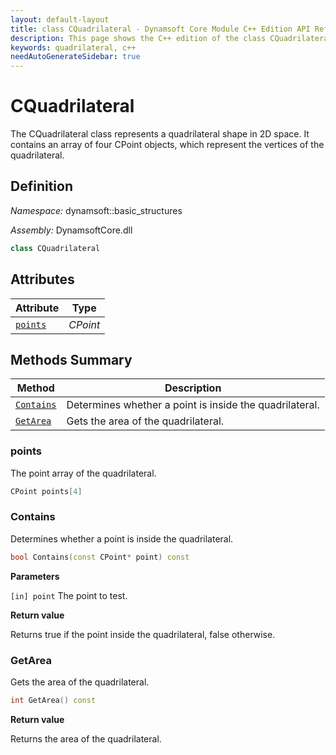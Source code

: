 ```yaml
---
layout: default-layout
title: class CQuadrilateral - Dynamsoft Core Module C++ Edition API Reference
description: This page shows the C++ edition of the class CQuadrilateral in Dynamsoft Core Module.
keywords: quadrilateral, c++
needAutoGenerateSidebar: true
---
```


# CQuadrilateral

The CQuadrilateral class represents a quadrilateral shape in 2D space. It contains an array of four CPoint objects, which represent the vertices of the quadrilateral.

## Definition

*Namespace:* dynamsoft::basic_structures

*Assembly:* DynamsoftCore.dll

```cpp
class CQuadrilateral
```

## Attributes
  
| Attribute | Type |
|---------- | ---- |
| [`points`](#points) | *CPoint* |

## Methods Summary

| Method               | Description |
|----------------------|-------------|
| [`Contains`](#contains) | Determines whether a point is inside the quadrilateral.|
| [`GetArea`](#getarea) | Gets the area of the quadrilateral. |

### points

The point array of the quadrilateral.

```cpp
CPoint points[4]
```

### Contains

Determines whether a point is inside the quadrilateral.

```cpp
bool Contains(const CPoint* point) const
```

**Parameters**

`[in] point` The point to test.

**Return value**

Returns true if the point inside the quadrilateral, false otherwise. 

### GetArea

Gets the area of the quadrilateral.

```cpp
int GetArea() const
```

**Return value**

Returns the area of the quadrilateral.

